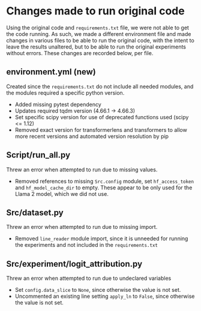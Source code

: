 # Changes made to run original code
Using the original code and `requirements.txt` file, we were not able to get the code running.
As such, we made a different environment file and made changes in various files to be able to run the original code, with the intent to leave the results unaltered, but to be able to run the original experiments without errors.
These changes are recorded below, per file.

## environment.yml (new)
Created since the `requirements.txt` do not include all needed modules, and the modules required a specific python version.

- Added missing pytest dependency
- Updates required tqdm version (4.66.1 -> 4.66.3)
- Set specific scipy version for use of deprecated functions used (scipy <= 1.12)
- Removed exact version for transformerlens and transformers to allow more recent versions and automated version resolution by pip

## Script/run_all.py
Threw an error when attempted to run due to missing values.

- Removed references to missing `Src.config` module, set `hf_access_token` and `hf_model_cache_dir` to empty.
These appear to be only used for the Llama 2 model, which we did not use.

## Src/dataset.py
Threw an error when attempted to run due to missing import.

- Removed `line_reader` module import, since it is unneeded for running the experiments and not included in the `requirements.txt`

## Src/experiment/logit_attribution.py
Threw an error when attempted to run due to undeclared variables
- Set `config.data_slice` to `None`, since otherwise the value is not set.
- Uncommented an existing line setting `apply_ln` to `False`, since otherwise the value is not set.


